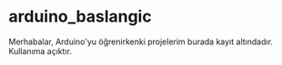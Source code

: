 # arduino_baslangic
Merhabalar,
Arduino'yu öğrenirkenki projelerim burada kayıt altındadır.
Kullanıma açıktır.
